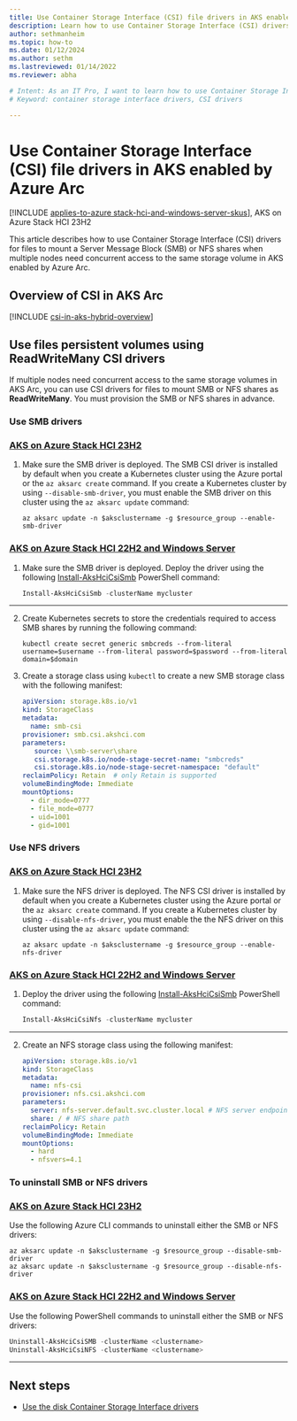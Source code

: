 ```yaml
---
title: Use Container Storage Interface (CSI) file drivers in AKS enabled by Azure Arc
description: Learn how to use Container Storage Interface (CSI) drivers to manage files in AKS Arc.
author: sethmanheim
ms.topic: how-to
ms.date: 01/12/2024
ms.author: sethm 
ms.lastreviewed: 01/14/2022
ms.reviewer: abha

# Intent: As an IT Pro, I want to learn how to use Container Storage Interface (CSI) drivers in AKS Arc.
# Keyword: container storage interface drivers, CSI drivers

---
```


# Use Container Storage Interface (CSI) file drivers in AKS enabled by Azure Arc

[!INCLUDE [applies-to-azure stack-hci-and-windows-server-skus](includes/aks-hci-applies-to-skus/aks-hybrid-applies-to-azure-stack-hci-windows-server-sku.md)], AKS on Azure Stack HCI 23H2

This article describes how to use Container Storage Interface (CSI) drivers for files to mount a Server Message Block (SMB) or NFS shares when multiple nodes need concurrent access to the same storage volume in AKS enabled by Azure Arc.

## Overview of CSI in AKS Arc

[!INCLUDE [csi-in-aks-hybrid-overview](includes/csi-in-aks-hybrid-overview.md)]

## Use files persistent volumes using ReadWriteMany CSI drivers

If multiple nodes need concurrent access to the same storage volumes in AKS Arc, you can use CSI drivers for files to mount SMB or NFS shares as **ReadWriteMany**. You must provision the SMB or NFS shares in advance.

### Use SMB drivers

### [AKS on Azure Stack HCI 23H2](#tab/23H2)

1. Make sure the SMB driver is deployed. The SMB CSI driver is installed by default when you create a Kubernetes cluster using the Azure portal or the `az aksarc create` command. If you create a Kubernetes cluster by using `--disable-smb-driver`, you must enable the SMB driver on this cluster using the `az aksarc update` command:

      ```azurecli
      az aksarc update -n $aksclustername -g $resource_group --enable-smb-driver
      ```

### [AKS on Azure Stack HCI 22H2 and Windows Server](#tab/22H2)

1. Make sure the SMB driver is deployed. Deploy the driver using the following [Install-AksHciCsiSmb](./reference/ps/install-akshcicsismb.md) PowerShell command:

      ```powershell
      Install-AksHciCsiSmb -clusterName mycluster
      ```

---

2. Create Kubernetes secrets to store the credentials required to access SMB shares by running the following command:

   ```console
   kubectl create secret generic smbcreds --from-literal username=$username --from-literal password=$password --from-literal domain=$domain
   ```

3. Create a storage class using `kubectl` to create a new SMB storage class with the following manifest:

      ```yaml
      apiVersion: storage.k8s.io/v1
      kind: StorageClass
      metadata:
        name: smb-csi
      provisioner: smb.csi.akshci.com
      parameters:
         source: \\smb-server\share
         csi.storage.k8s.io/node-stage-secret-name: "smbcreds"
         csi.storage.k8s.io/node-stage-secret-namespace: "default"
      reclaimPolicy: Retain  # only Retain is supported
      volumeBindingMode: Immediate
      mountOptions:
        - dir_mode=0777
        - file_mode=0777
        - uid=1001
        - gid=1001
      ```  

### Use NFS drivers

### [AKS on Azure Stack HCI 23H2](#tab/23H2)

1. Make sure the NFS driver is deployed. The NFS CSI driver is installed by default when you create a Kubernetes cluster using the Azure portal or the `az aksarc create` command. If you create a Kubernetes cluster by using `--disable-nfs-driver`, you must enable the the NFS driver on this cluster using the `az aksarc update` command:

   ```azurecli
   az aksarc update -n $aksclustername -g $resource_group --enable-nfs-driver
   ```

### [AKS on Azure Stack HCI 22H2 and Windows Server](#tab/22H2)

1. Deploy the driver using the following [Install-AksHciCsiSmb](./reference/ps/install-akshcicsismb.md) PowerShell command:

   ```powershell
   Install-AksHciCsiNfs -clusterName mycluster
   ```

---

2. Create an NFS storage class using the following manifest:

      ```yaml
      apiVersion: storage.k8s.io/v1
      kind: StorageClass
      metadata:
        name: nfs-csi
      provisioner: nfs.csi.akshci.com
      parameters:
        server: nfs-server.default.svc.cluster.local # NFS server endpoint
        share: / # NFS share path
      reclaimPolicy: Retain
      volumeBindingMode: Immediate
      mountOptions:
        - hard
        - nfsvers=4.1
      ```

### To uninstall SMB or NFS drivers

### [AKS on Azure Stack HCI 23H2](#tab/23H2)

Use the following Azure CLI commands to uninstall either the SMB or NFS drivers:

```azurecli
az aksarc update -n $aksclustername -g $resource_group --disable-smb-driver
az aksarc update -n $aksclustername -g $resource_group --disable-nfs-driver
```

### [AKS on Azure Stack HCI 22H2 and Windows Server](#tab/22H2)

Use the following PowerShell commands to uninstall either the SMB or NFS drivers:

```powershell
Uninstall-AksHciCsiSMB -clusterName <clustername>
Uninstall-AksHciCsiNFS -clusterName <clustername>
```

---

## Next steps

- [Use the disk Container Storage Interface drivers](./container-storage-interface-disks.md)
